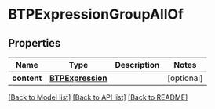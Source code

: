 # BTPExpressionGroupAllOf

## Properties
Name | Type | Description | Notes
------------ | ------------- | ------------- | -------------
**content** | [**BTPExpression**](BTPExpression.md) |  | [optional] 

[[Back to Model list]](../README.md#documentation-for-models) [[Back to API list]](../README.md#documentation-for-api-endpoints) [[Back to README]](../README.md)


